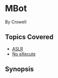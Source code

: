 # MBot

By Crowell




## Topics Covered

- [ASLR](/binary-exploitation/address-space-layout-randomization/)
- [No eXecute](/binary-exploitation/no-execute/)
## Synopsis

